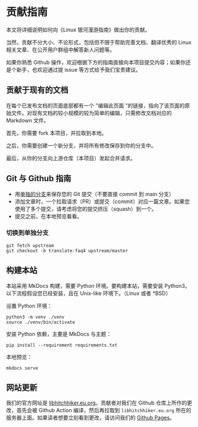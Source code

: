 # 贡献指南

本文将详细说明如何向《Linux 银河漫游指南》做出你的贡献。

当然，贡献不分大小、不论形式，包括但不限于帮助完善文档、翻译优秀的 Linux 相关文章、在公开用户群组中解答新人问题等。

如果你熟悉 Github 操作，欢迎根据下方的指南直接向本项目提交内容；如果你还是个新手，也欢迎通过提 issue 等方式给予我们宝贵建议。

## 贡献于现有的文档

在每个已发布文档的页面底部都有一个 "编辑此页面 "的链接，指向了该页面的原始文件。对现有文档的较小规模的较为简单的编辑，只需修改文档对应的 Markdown 文件。

首先，你需要 fork 本项目，并拉取到本地。

之后，你需要创建一个新分支，并将所有修改保存到你的分支中。

最后，从你的分支向上游仓库（本项目）发起合并请求。

## Git 与 Github 指南

* 用[单独的分支](#切换到单独分支)来保存您的 Git 提交（不要直接 commit 到 main 分支） 
* 添加文章时，一个拉取请求（PR）或提交（commit）对应一篇文章。如果您使用了多个提交，请考虑将您的提交挤压（squash）到一个。
* 提交之前，在本地预览看看。

### 切换到单独分支

```
git fetch upstream
git checkout -b translate-faq4 upstream/master
```

## 构建本站

本站采用 MkDocs 构建，需要 Python 环境。要构建本站，需要安装 Python3。以下流程假设您已经安装，且在 Unix-like 环境下。（Linux 或者 *BSD）

设置 Python 环境：

```
python3 -m venv ./venv 
source ./venv/bin/activate
```

安装 Python 依赖，主要是 MkDocs 与主题：

```
pip install --requirement requirements.txt
```

本地预览：

```
mkdocs serve
```

## 网站更新

我们的官方网址是 [libhitchhiker.eu.org](https://libhitchhiker.eu.org)。贡献者对我们在 Github 仓库上所作的更改，首先会被 Github Action 编译，然后再拉取到 `libhitchhiker.eu.org` 所在的服务器上面。如果读者想要立刻看到更改，请访问我们的 [Github Pages](https://linuxhitchhiker.github.io/THGLG/)。
